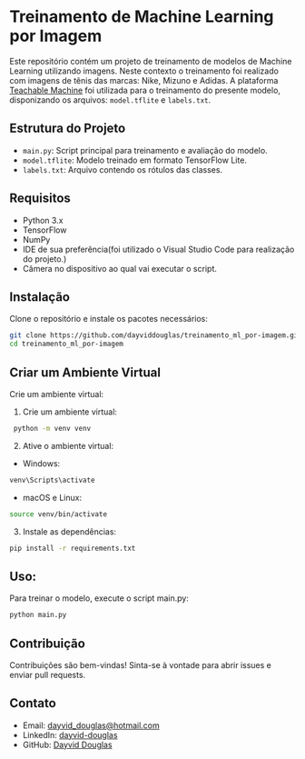 # Treinamento de Machine Learning por Imagem

Este repositório contém um projeto de treinamento de modelos de Machine Learning utilizando imagens. Neste contexto o treinamento foi realizado com imagens de tênis das marcas: Nike, Mizuno e Adidas. A plataforma [Teachable Machine](https://teachablemachine.withgoogle.com/) foi utilizada para o treinamento do presente modelo, disponizando os arquivos: `model.tflite` e `labels.txt`.

## Estrutura do Projeto

- `main.py`: Script principal para treinamento e avaliação do modelo.
- `model.tflite`: Modelo treinado em formato TensorFlow Lite.
- `labels.txt`: Arquivo contendo os rótulos das classes.

## Requisitos

- Python 3.x
- TensorFlow
- NumPy
- IDE de sua preferência(foi utilizado o Visual Studio Code para realização do projeto.)
- Câmera no dispositivo ao qual vai executar o script.

## Instalação

Clone o repositório e instale os pacotes necessários:

```bash
git clone https://github.com/dayviddouglas/treinamento_ml_por-imagem.git
cd treinamento_ml_por-imagem
```

## Criar um Ambiente Virtual

Crie um ambiente virtual:

1. Crie um ambiente virtual:

```bash
 python -m venv venv
```
2. Ative o ambiente virtual:

- Windows:

```bash
venv\Scripts\activate
```
- macOS e Linux:

```bash
source venv/bin/activate
```
3. Instale as dependências:

```bash
pip install -r requirements.txt
```
## Uso:

Para treinar o modelo, execute o script main.py:

```bash
python main.py
```

## Contribuição

Contribuições são bem-vindas! Sinta-se à vontade para abrir issues e enviar pull requests.

## Contato

- Email: [dayvid_douglas@hotmail.com](mailto:dayvid_douglas@hotmail.com)
- LinkedIn: [dayvid-douglas](https://www.linkedin.com/in/dayvid-douglas/)
- GitHub: [Dayvid Douglas](https://github.com/dayviddouglas)